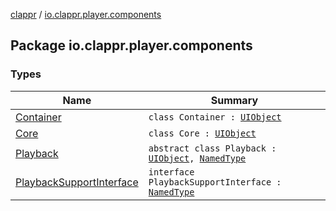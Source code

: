 [clappr](../index.md) / [io.clappr.player.components](.)

## Package io.clappr.player.components

### Types

| Name | Summary |
|---|---|
| [Container](-container/index.md) | `class Container : `[`UIObject`](../io.clappr.player.base/-u-i-object/index.md) |
| [Core](-core/index.md) | `class Core : `[`UIObject`](../io.clappr.player.base/-u-i-object/index.md) |
| [Playback](-playback/index.md) | `abstract class Playback : `[`UIObject`](../io.clappr.player.base/-u-i-object/index.md)`, `[`NamedType`](../io.clappr.player.base/-named-type/index.md) |
| [PlaybackSupportInterface](-playback-support-interface/index.md) | `interface PlaybackSupportInterface : `[`NamedType`](../io.clappr.player.base/-named-type/index.md) |
